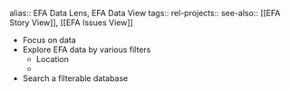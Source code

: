 alias:: EFA Data Lens, EFA Data View
tags::
rel-projects::
see-also:: [[EFA Story View]], [[EFA Issues View]]

- Focus on data
- Explore EFA data by various filters
	- Location
	-
- Search a filterable database